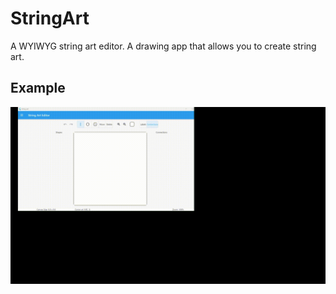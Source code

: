 # StringArt

A WYIWYG string art editor.
A drawing app that allows you to create string art.

## Example

![](demo.gif)
